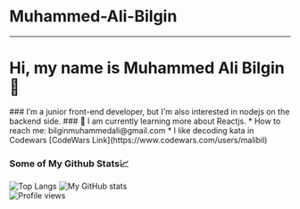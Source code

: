 # Muhammed-Ali-Bilgin
---

<h1 style="align:center">Hi, my name is Muhammed Ali Bilgin 👋</h1>
### I’m a junior front-end developer, but I'm also interested in nodejs on the backend side.
### 🌱 I am currently learning more about Reactjs.
* How to reach me: bilginmuhammedali@gmail.com
* I like decoding kata in Codewars [CodeWars Link](https://www.codewars.com/users/malibil)

### Some of My Github Stats📈
![Top Langs](https://github-readme-stats.vercel.app/api/top-langs/?username=muhammedalibilgin&layout=compact&count_private=true&theme=algolia) ![My GitHub stats](https://github-readme-stats.vercel.app/api?username=muhammedalibilgin&include_all_commits=true&show_icons=true&theme=algolia) <br>
![Profile views](https://komarev.com/ghpvc/?username=muhammedalibilgin)
